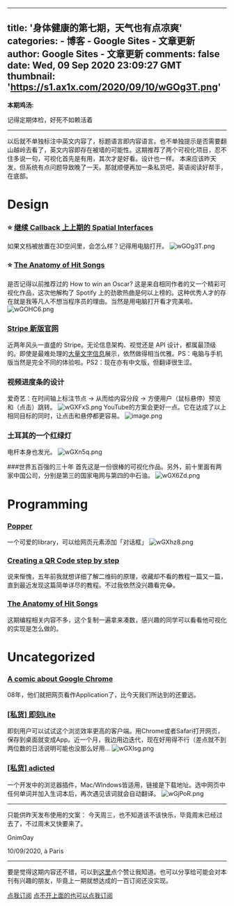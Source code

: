 
---
title: '身体健康的第七期，天气也有点凉爽'
categories: 
    - 博客
    - Google Sites - 文章更新
author: Google Sites - 文章更新
comments: false
date: Wed, 09 Sep 2020 23:09:27 GMT
thumbnail: 'https://s1.ax1x.com/2020/09/10/wGOg3T.png'
---

<div>   
<p><strong>本期鸡汤:</strong></p>
<p>记得定期体检，好死不如赖活着</p>
<hr>
<p>以后就不单独标注中英文内容了，标题语言即内容语言。也不单独提示是否需要翻山越岭去看了，英文内容即存在被墙的可能性。这期推荐了两个可视化项目，忍不住多说一句，可视化首先是有用，其次才是好看。设计也一样。
本来应该昨天发，但系统有点问题导致晚了一天。那就顺便再加一条私货吧，英语阅读好帮手，在底部。</p>
<h1>Design</h1>
<h3>⭐ <a href="https://olafureliasson.net/uncertain">继续 Callback 上上期的 Spatial Interfaces</a></h3>
<p>如果文档被放置在3D空间里，会怎么样？记得用电脑打开。
<img src="https://s1.ax1x.com/2020/09/10/wGOg3T.png" alt="wGOg3T.png" referrerpolicy="no-referrer"></p>
<h3>⭐ <a href="https://observablehq.com/collection/@bartok32/the-anatomy-of-hit-songs">The Anatomy of Hit Songs</a></h3>
<p>是否记得以前推荐过的 How to win an Oscar? 这是来自相同作者的又一个精彩可视化作品，这次他解构了 Spotify 上的劲歌热曲是何以上榜的。这种优秀人才的存在就是我等凡人不想当程序员的理由。当然是用电脑打开看才完美啦。
<img src="https://s1.ax1x.com/2020/09/10/wGOHC6.png" alt="wGOHC6.png" referrerpolicy="no-referrer"></p>
<h3><a href="https://stripe.com/en-gb">Stripe 新版官网</a></h3>
<p>近两年风头一直盛的 Stripe。无论信息架构、视觉还是 API 设计，都属最顶级的。即使是最难处理的<a href="https://stripe.com/en-gb-fr/payments/features#manage">大量文字信息</a>展示，依然做得相当优雅。PS：电脑与手机版当然是完全不同的体验啦。PS2：现在亦有中文版，但翻译很生涩。</p>
<h3>视频进度条的设计</h3>
<p>爱奇艺：在时间轴上标注节点 → 从而给内容分段 → 方便用户（鼠标悬停）预览和（点击）跳转。
<img src="https://s1.ax1x.com/2020/09/10/wGXFxS.png" alt="wGXFxS.png" referrerpolicy="no-referrer">
YouTube的方案会更好一点。它在达成了以上相同目标的同时，让点击和悬停都更容易。
<img src="https://i.loli.net/2020/09/10/6EnavVlUqAYLfRz.png" alt="image.png" referrerpolicy="no-referrer"></p>
<h3>土耳其的一个红绿灯</h3>
<p>电杆本身也发光。
<img src="https://s1.ax1x.com/2020/09/10/wGXn5q.png" alt="wGXn5q.png" referrerpolicy="no-referrer"></p>
<p>###世界五百强的三十年
首先这是一份很棒的可视化作品。另外，前十里面有两家中国公司，分别是第三的国家电网与第四的中石油。
<img src="https://s1.ax1x.com/2020/09/10/wGX6Zd.png" alt="wGX6Zd.png" referrerpolicy="no-referrer"></p>
<h1>Programming</h1>
<h3><a href="https://popper.js.org/">Popper</a></h3>
<p>一个可爱的library，可以给网页元素添加「对话框」
<img src="https://s1.ax1x.com/2020/09/10/wGXhz8.png" alt="wGXhz8.png" referrerpolicy="no-referrer"></p>
<h3><a href="https://www.nayuki.io/page/creating-a-qr-code-step-by-step">Creating a QR Code step by step</a></h3>
<p>说来惭愧，五年前我就想详细了解二维码的原理，收藏却不看的教程一篇又一篇，直到最近发现这篇简单详尽的教程。不过我依然没兴趣看完😂。</p>
<h3><a href="https://observablehq.com/collection/@bartok32/the-anatomy-of-hit-songs">The Anatomy of Hit Songs</a></h3>
<p>这期编程相关内容不多，这个复制一遍拿来凑数，感兴趣的同学可以看看他可视化的实现是怎么做的。</p>
<h1>Uncategorized</h1>
<h3><a href="https://www.google.com/googlebooks/chrome/small_00.html">A comic about Google Chrome</a></h3>
<p>08年，他们就把网页看作Application了，比今天我们所达到的还要远。</p>
<h3><a href="https://jike.gnimoay.com/">[私货] 即刻Lite</a></h3>
<p>即刻用户可以试试这个浏览效率更高的客户端。用Chrome或者Safari打开网页，保存到桌面就变成App。近一个月，我边用边迭代，现在好用得不行（差点就不到两位数的日活说明可能也没那么好用...
<img src="https://s1.ax1x.com/2020/09/10/wGXIsg.png" alt="wGXIsg.png" referrerpolicy="no-referrer"></p>
<h3><a href="https://cowtransfer.com/s/6029ffce41914d">[私货] adicted</a></h3>
<p>一个开发中的浏览器插件，Mac/WIndows皆适用，链接是下载地址。选中网页中任何单词并加入生词本后，再次遇见该词就会自动翻译。
<img src="https://s1.ax1x.com/2020/09/10/wGjPoR.png" alt="wGjPoR.png" referrerpolicy="no-referrer"></p>
<hr>
<p>只能供昨天发布使用的文案：
今天周三，也不知道该不该快乐，毕竟周末已经过去了，不过周末又快要来了。</p>
<p>GnimOay</p>
<p>10/09/2020, à Paris</p>
<hr>
<p>要是觉得这期内容还不错，可以到<a href="https://observablehq.com/@gnimoay/untitled">这里</a>点个赞让我知道。也可以分享给可能会对本刊有兴趣的朋友，毕竟上一期就想达成的一百订阅还没实现。</p>
<p><a href="https://zzmmdd.substack.com/">点我订阅</a>
<a href="https://zmd.hedwig.pub/">点不开上面的也可以点我订阅</a></p>
  
</div>
            